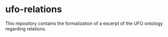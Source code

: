 # ufo-relations
This repository contains the formalization of a excerpt of the  UFO ontology regarding relations.
